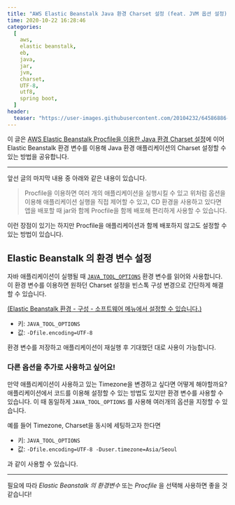 ```yaml
---
title: "AWS Elastic Beanstalk Java 환경 Charset 설정 (feat. JVM 옵션 설정)"
time: 2020-10-22 16:28:46
categories:
  [
    aws,
    elastic beanstalk,
    eb,
    java,
    jar,
    jvm,
    charset,
    UTF-8,
    utf8,
    spring boot,
  ]
header:
  teaser: "https://user-images.githubusercontent.com/20104232/64586886-8e946f80-d3d8-11e9-859e-4beb8ab11652.png"
---
```


이 글은 [AWS Elastic Beanstalk Procfile을 이용한 Java 환경 Charset 설정](../AWS-Elastic-Beanstalk-Procfile을-이용한-Java-환경-Charset-설정)에 이어  
Elastic Beanstalk 환경 변수를 이용해 Java 환경 애플리케이션의 Charset 설정할 수 있는 방법을 공유합니다.

---

앞선 글의 마지막 내용 중 아래와 같은 내용이 있습니다.

> Procfile을 이용하면 여러 개의 애플리케이션을 실행시킬 수 있고 위처럼 옵션을 이용해 애플리케이션 실행을 직접 제어할 수 있고, CD 환경을 사용하고 있다면 앱을 배포할 때 jar와 함께 Procfile을 함께 배포해 편리하게 사용할 수 있습니다.

이런 장점이 있기는 하지만 Procfile을 애플리케이션과 함께 배포하지 않고도 설정할 수 있는 방법이 있습니다.

## Elastic Beanstalk 의 환경 변수 설정

자바 애플리케이션이 실행될 때 [`JAVA_TOOL_OPTIONS`](https://docs.oracle.com/javase/8/docs/technotes/guides/troubleshoot/envvars002.html) 환경 변수를 읽어와 사용합니다.  
이 환경 변수를 이용하면 원하던 Charset 설정을 빈스톡 구성 변경으로 간단하게 해결할 수 있습니다.

<u>(Elastic Beanstalk 환경 - 구성 - 소프트웨어 메뉴에서 설정할 수 있습니다.)</u>

- 키: `JAVA_TOOL_OPTIONS`
- 값: `-Dfile.encoding=UTF-8`

환경 변수를 저장하고 애플리케이션이 재실행 후 기대했던 대로 사용이 가능합니다.

### 다른 옵션을 추가로 사용하고 싶어요!

만약 애플리케이션이 사용하고 있는 Timezone을 변경하고 싶다면 어떻게 해야할까요?
애플리케이션에서 코드를 이용해 설정할 수 있는 방법도 있지만 환경 변수를 사용할 수 있습니다.
이 때 동일하게 `JAVA_TOOL_OPTIONS` 를 사용해 여러개의 옵션을 지정할 수 있습니다.

예를 들어 Timezone, Charset을 동시에 세팅하고자 한다면

- 키: `JAVA_TOOL_OPTIONS`
- 값: `-Dfile.encoding=UTF-8 -Duser.timezone=Asia/Seoul`

과 같이 사용할 수 있습니다.

---

필요에 따라 _Elastic Beanstalk 의 환경변수_ 또는 _Procfile_ 을 선택해 사용하면 좋을 것 같습니다!
